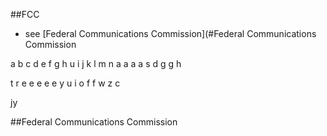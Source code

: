 ##FCC
* see [Federal Communications Commission](#Federal Communications Commission

a
b
c
d
e
f
g
h
u
i
j
k
l
m
n
a
a
a
a
s
d
g
g
h

t
r
e
e
e
e
e
y
u
i
o
f
f
w
z
c

jy

##Federal Communications Commission
